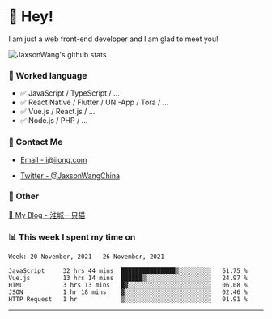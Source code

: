 # 👋 Hey!

I am just a web front-end developer and I am glad to meet you!

![JaxsonWang's github stats](https://github-readme-stats.vercel.app/api?username=JaxsonWang&&show_icons=true&&title_color=1abc9c&&icon_color=1abc9c)


### 📝 Worked language

- ✅ JavaScript / TypeScript / ...
- ✅ React Native / Flutter / UNI-App / Tora / ...
- ✅ Vue.js / React.js / ...
- ✅ Node.js / PHP / ...

### 📮 Contact Me

- [Email - i@iiong.com](mailto:i@iiong.com)

- [Twitter - @JaxsonWangChina](https://twitter.com/JaxsonWangChina)

### 🤪 Other

[📌 My Blog - 淮城一只猫](https://iiong.com)

### 📊 This week I spent my time on

<!--START_SECTION:waka-->
```text
Week: 20 November, 2021 - 26 November, 2021

JavaScript     32 hrs 44 mins  ███████████████▒░░░░░░░░░   61.75 % 
Vue.js         13 hrs 14 mins  ██████▒░░░░░░░░░░░░░░░░░░   24.97 % 
HTML           3 hrs 13 mins   █▓░░░░░░░░░░░░░░░░░░░░░░░   06.08 % 
JSON           1 hr 18 mins    ▓░░░░░░░░░░░░░░░░░░░░░░░░   02.46 % 
HTTP Request   1 hr            ▒░░░░░░░░░░░░░░░░░░░░░░░░   01.91 % 
```
<!--END_SECTION:waka-->

---
